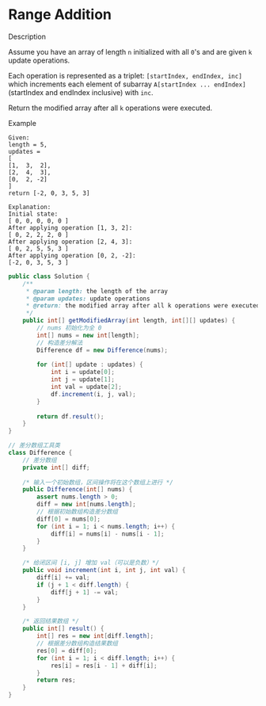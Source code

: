 # Range Addition

Description

Assume you have an array of length `n` initialized with all `0`'s and are given `k` update operations.

Each operation is represented as a triplet: `[startIndex, endIndex, inc]` which increments each element of subarray `A[startIndex ... endIndex]` (startIndex and endIndex inclusive) with `inc`.

Return the modified array after all `k` operations were executed.



Example

```
Given:
length = 5,
updates = 
[
[1,  3,  2],
[2,  4,  3],
[0,  2, -2]
]
return [-2, 0, 3, 5, 3]

Explanation:
Initial state:
[ 0, 0, 0, 0, 0 ]
After applying operation [1, 3, 2]:
[ 0, 2, 2, 2, 0 ]
After applying operation [2, 4, 3]:
[ 0, 2, 5, 5, 3 ]
After applying operation [0, 2, -2]:
[-2, 0, 3, 5, 3 ]
```

```java
public class Solution {
    /**
     * @param length: the length of the array
     * @param updates: update operations
     * @return: the modified array after all k operations were executed
     */
    public int[] getModifiedArray(int length, int[][] updates) {
        // nums 初始化为全 0
        int[] nums = new int[length];
        // 构造差分解法
        Difference df = new Difference(nums);
        
        for (int[] update : updates) {
            int i = update[0];
            int j = update[1];
            int val = update[2];
            df.increment(i, j, val);
        }
        
        return df.result();
    }
}

// 差分数组工具类
class Difference {
    // 差分数组
    private int[] diff;
    
    /* 输入一个初始数组，区间操作将在这个数组上进行 */
    public Difference(int[] nums) {
        assert nums.length > 0;
        diff = new int[nums.length];
        // 根据初始数组构造差分数组
        diff[0] = nums[0];
        for (int i = 1; i < nums.length; i++) {
            diff[i] = nums[i] - nums[i - 1];
        }
    }

    /* 给闭区间 [i, j] 增加 val（可以是负数）*/
    public void increment(int i, int j, int val) {
        diff[i] += val;
        if (j + 1 < diff.length) {
            diff[j + 1] -= val;
        }
    }

    /* 返回结果数组 */
    public int[] result() {
        int[] res = new int[diff.length];
        // 根据差分数组构造结果数组
        res[0] = diff[0];
        for (int i = 1; i < diff.length; i++) {
            res[i] = res[i - 1] + diff[i];
        }
        return res;
    }
}

```
